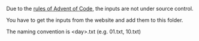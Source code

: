 Due to the [rules of Advent of Code](https://adventofcode.com/2023/about#faq_copying), the inputs are not under source
control.

You have to get the inputs from the website and add them to this folder.

The naming convention is \<day\>.txt (e.g. 01.txt, 10.txt)
